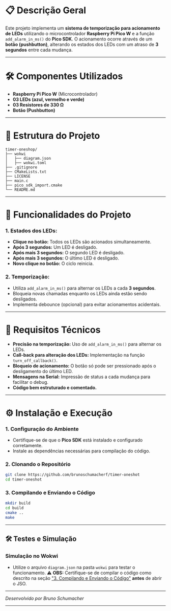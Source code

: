 # 📋 Descrição Geral

Este projeto implementa um **sistema de temporização para acionamento de LEDs** utilizando o microcontrolador **Raspberry Pi Pico W** e a função `add_alarm_in_ms()` do **Pico SDK**. O acionamento ocorre através de um **botão (pushbutton)**, alterando os estados dos LEDs com um atraso de **3 segundos** entre cada mudança.

---

# 🛠 Componentes Utilizados

- **Raspberry Pi Pico W** (Microcontrolador)
- **03 LEDs (azul, vermelho e verde)**
- **03 Resistores de 330 Ω**
- **Botão (Pushbutton)**

---

# 📂 Estrutura do Projeto

```plaintext
timer-oneshop/
├── wokwi
│   ├── diagram.json
│   ├── wokwi.toml
├── .gitignore
├── CMakeLists.txt
├── LICENSE
├── main.c
├── pico_sdk_import.cmake
└── README.md
```

---

# 🚀 Funcionalidades do Projeto

### 1. Estados dos LEDs:
   - **Clique no botão:** Todos os LEDs são acionados simultaneamente.
   - **Após 3 segundos:** Um LED é desligado.
   - **Após mais 3 segundos:** O segundo LED é desligado.
   - **Após mais 3 segundos:** O último LED é desligado.
   - **Novo clique no botão:** O ciclo reinicia.

### 2. Temporização:
   - Utiliza `add_alarm_in_ms()` para alternar os LEDs a cada **3 segundos**.
   - Bloqueia novas chamadas enquanto os LEDs ainda estão sendo desligados.
   - Implementa debounce (opcional) para evitar acionamentos acidentais.

---

# 🔧 Requisitos Técnicos

- **Precisão na temporização:** Uso de `add_alarm_in_ms()` para alternar os LEDs.
- **Call-back para alteração dos LEDs:** Implementação na função `turn_off_callback()`.
- **Bloqueio de acionamento:** O botão só pode ser pressionado após o desligamento do último LED.
- **Mensagens na Serial:** Impressão de status a cada mudança para facilitar o debug.
- **Código bem estruturado e comentado.**

---

# ⚙️ Instalação e Execução

### 1. Configuração do Ambiente

- Certifique-se de que o **Pico SDK** está instalado e configurado corretamente.
- Instale as dependências necessárias para compilação do código.

### 2. Clonando o Repositório

```bash
git clone https://github.com/brunoschumacherf/timer-oneshot
cd timer-oneshot
```

### 3. Compilando e Enviando o Código

```bash
mkdir build
cd build
cmake ..
make
```

---

## 🛠 Testes e Simulação

### Simulação no Wokwi
- Utilize o arquivo `diagram.json` na pasta `wokwi` para testar o funcionamento.
⚠️ **OBS:** Certifique-se de compilar o código como descrito na seção ["3. Compilando e Enviando o Código"](caminho-para-secao) **antes** de abrir o JSO.


---

_Desenvolvido por Bruno Schumacher_

---

